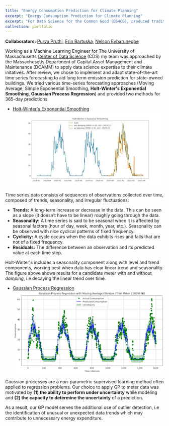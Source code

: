 ```yaml
---
title: "Energy Consumption Prediction for Climate Planning"
excerpt: "Energy Consumption Prediction for Climate Planning"
excerpt: "For Data Science for the Common Good (DS4CG), produced traditional machine learning and Gaussian processes to forecast property emissions data for the Massachusetts Department of Capital Asset Management and Maintenance (DCAMM).<br/><img src='/images/GPR.png'>"
collection: portfolio
---
```


**Collaborators:** [Purva Pruthi](https://purvapruthi.github.io), [Erin Bartuska](https://ekbartus.carrd.co), [Nelson Evbarunegbe](https://www.linkedin.com/in/nelson-evbarunegbe-753240156/)

Working as a Machine Learning Engineer for The University of Massachusetts [Center of Data Science](https://ds.cs.umass.edu/about) (CDS) my team was approached by the Massachusetts Department of Capital Asset Management and Maintenance (DCAMM) to apply data science expertise to their climate initatives. After review, we chose to implement and adapt state-of-the-art time series forecasting to aid long term emission prediction for state-owned buildings. We tried various time-series forecasting approaches (Moving Average, Simple Exponential Smoothing, **Holt-Winter's Exponential Smoothing**, **Gaussian Process Regression**) and provided two methods for 365-day predictions. 

* <ins> Holt-Winter's Exponential Smoothing </ins>
![Holts Winter's plot showing damping and non-damping results for 365-day prediction](/images/holtswinters.jpg)

Time series data consists of sequences of observations collected over time, composed of trends, seasonality, and irregular fluctuations:
- **Trends:** A long-term increase or decrease in the data. This can be seen as a slope (it doesn’t have to be linear) roughly going through the data.
- **Seasonality:** A time series is said to be seasonal when it is affected by seasonal factors (hour of day, week, month, year, etc.). Seasonality can be observed with nice cyclical patterns of fixed frequency.
- **Cyclicity:** A cycle occurs when the data exhibits rises and falls that are not of a fixed frequency. 
- **Residuals:** The difference between an observation and its predicted value at each time step.

Holt-Winter's includes a seasonality component along with level and trend components, working best when data has clear linear trend and seasonality. The figure above shows results for a candidate meter with and without _damping_, i.e decaying the linear trend over time. 


* <ins> Gaussian Process Regression </ins>
![Gaussian Regression plot showing damping and non-damping results for 365-day prediction](/images/GPR.png)

Gaussian processes are a non-parametric supervised learning method often applied to regression problems. Our choice to apply GP to meter data was motivated by **(1) the ability to perform under uncertainty** while modeling and **(2) the capacity to determine the uncertainty** of a prediction.

As a result, our GP model serves the additional use of outlier detection, i.e the identification of unusual or unexpected data trends which may contribute to unnecessary energy expenditure. 
